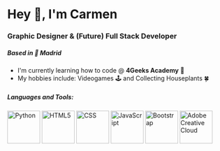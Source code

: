 # Hey 👋, I'm Carmen

### Graphic Designer & (Future) Full Stack Developer

##### Based in 📍 Madrid

*  I'm currently learning how to code @ <b>4Geeks Academy</b> 👾
*  My hobbies include: Videogames 🕹️ and Collecting Houseplants 🍀

##### Languages and Tools:

<img src="https://upload.wikimedia.org/wikipedia/commons/thumb/c/c3/Python-logo-notext.svg/1869px-Python-logo-notext.svg.png" alt="Python" width="75"> <img src="https://upload.wikimedia.org/wikipedia/commons/thumb/6/61/HTML5_logo_and_wordmark.svg/1024px-HTML5_logo_and_wordmark.svg.png" alt="HTML5" width="75"> <img src="https://upload.wikimedia.org/wikipedia/commons/thumb/d/d5/CSS3_logo_and_wordmark.svg/1452px-CSS3_logo_and_wordmark.svg.png" alt="CSS" height="75"> <img src="https://upload.wikimedia.org/wikipedia/commons/thumb/b/ba/Javascript_badge.svg/946px-Javascript_badge.svg.png" alt="JavaScript" width="75"> <img src="https://upload.wikimedia.org/wikipedia/commons/thumb/b/b2/Bootstrap_logo.svg/2560px-Bootstrap_logo.svg.png" alt="Bootstrap" width="75"> <img src="https://upload.wikimedia.org/wikipedia/commons/thumb/4/4c/Adobe_Creative_Cloud_rainbow_icon.svg/2101px-Adobe_Creative_Cloud_rainbow_icon.svg.png" alt="Adobe Creative Cloud" width="75">


